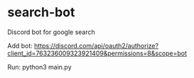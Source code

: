 # search-bot
Discord bot for google search


Add bot: https://discord.com/api/oauth2/authorize?client_id=763236009323921409&permissions=8&scope=bot

Run: python3 main.py
